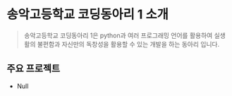# 송악고등학교 코딩동아리 1 소개  
> 송악고등학교 코딩동아리 1은 python과 여러 프로그래밍 언어를 활용하여 실생활의 불편함과 자신만의 독창성을 활용할 수 있는 개발을 하는 동아리 입니다.

## 주요 프로젝트  
- Null
